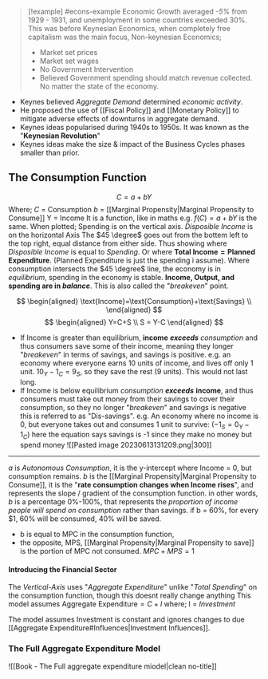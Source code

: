 
>[!example] #econs-example
Economic Growth averaged *-5%* from 1929 - 1931, and unemployment in some countries exceeded 30%. This was before Keynesian Economics, when completely free capitalism was the main focus,
Non-keynesian Economics;
>- Market set prices
>- Market set wages
>- No Government Intervention
>- Believed Government spending should match revenue collected. No matter the state of the economy.

- Keynes believed *Aggregate Demand* determined *economic activity*.
- He proposed the use of [[Fiscal Policy]] and [[Monetary Policy]] to mitigate adverse effects of downturns in aggregate demand.
- Keynes ideas popularised during 1940s to 1950s. It was known as the "**Keynesian Revolution**"
- Keynes ideas make the size & impact of the Business Cycles phases smaller than prior.


## The Consumption Function
$$C=a+bY$$
Where;
$C$ = Consumption
$b$ = [[Marginal Propensity|Marginal Propensity to Consume]]
Y = Income
It is a function, like in maths e.g. $f(C)=a+bY$ is the same.
When plotted;
Spending is on the vertical axis.
*Disposible Income* is on the horizontal Axis
The $45 \degree$ goes out from the bottem left to the top right, equal distance from either side. Thus showing where *Disposible Income*  is equal to *Spending*. Or where **$\text{Total Income}=\text{Planned Expenditure}$**. (Planned Expenditure is just the spending i assume).
Where consumption intersects the $45 \degree$ line, the economy is in *equilibrium*, spending in the economy is stable. **Income, Output, and spending are in *balance***. This is also called the "*breakeven*" point.

$$
\begin{aligned}
\text{Income}=\text{Consumption}+\text{Savings} \\
\end{aligned}
$$
$$
\begin{aligned}
Y=C+S \\
S = Y-C
\end{aligned}
$$

- If Income is greater than equilibrium, **income** ***exceeds*** *consumption* and thus consumers save some of their income, meaning they longer "*breakeven*" in terms of savings, and savings is positive. 
	e.g. an economy where everyone earns 10 units of income, and lives off only 1 unit.
	$10_Y-1_C=9_S$, so they save the rest (9 units). This would not last long.
- If Income is below equilibrium *consumption* ***exceeds*** **income**, and thus consumers must take out money from their savings to cover their consumption, so they no longer "*breakeven*" and savings is negative  this is referred to as "Dis-savings".
	e.g. An economy where no income is 0, but everyone takes out and consumes 1 unit to survive: $(-1_S = 0_Y -1_C)$  here the equation says savings is -1 since they make no money but spend money
![[Pasted image 20230613131209.png|300]]
---
$a$ is *Autonomous Consumption*, it is the y-intercept where Income = 0, but consumption remains.
$b$ is the  [[Marginal Propensity|Marginal Propensity to Consume]], it is the "**rate consumption changes when Income rises**", and represents the slope / gradient of the consumption function. 
in other words, $b$ is a percentage 0%-100%, that represents the *proportion of income people will spend on consumption* rather than savings. if b = 60%, for every $1, 60% will be consumed, 40% will be saved. 
- b is equal to MPC in the consumption function, 
- the opposite, MPS, [[Marginal Propensity|Marginal Propensity to save]] is the portion of MPC not consumed.
$MPC+MPS = 1$

#### Introducing the Financial Sector
The *Vertical-Axis* uses "*Aggregate Expenditure*" unlike "*Total Spending*" on the consumption function, though this doesnt really change anything
This model assumes $\text{Aggregate Expenditure} = C+I$ where; I = *Investment*

The model assumes Investment is constant and ignores changes to due [[Aggregate Expenditure#Influences|Investment Influences]].

### The Full Aggregate Expenditure Model
![[Book - The Full aggregate expenditure miodel|clean no-title]]





